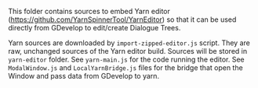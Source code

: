 This folder contains sources to embed Yarn editor (https://github.com/YarnSpinnerTool/YarnEditor) so that it can
be used directly from GDevelop to edit/create Dialogue Trees.

Yarn sources are downloaded by `import-zipped-editor.js` script. They are raw, unchanged sources
of the Yarn editor build. Sources will be stored in `yarn-editor` folder.
See `yarn-main.js` for the code running the editor.
See `ModalWindow.js` and `LocalYarnBridge.js` files for the bridge that open the Window and pass data from GDevelop to yarn.
